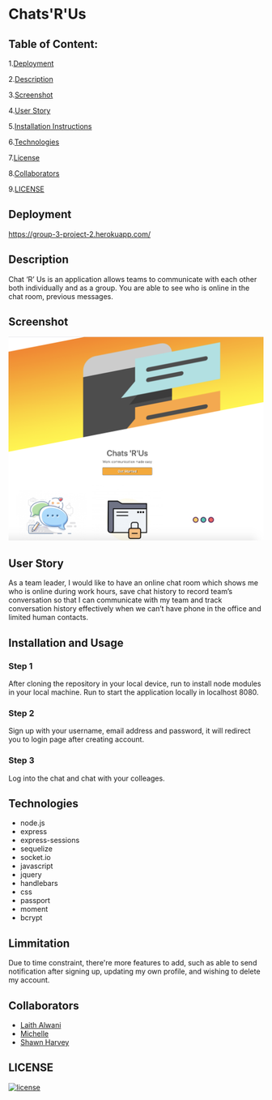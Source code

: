 # Chats'R'Us 

## Table of Content:
1.[Deployment](#Deployment)

2.[Description](#Description)

3.[Screenshot](#Screenshot)

4.[User Story](#User-Story)

5.[Installation Instructions](#Installation-and-Usage)

6.[Technologies](#Technologies)

7.[License](#License)

8.[Collaborators](#Collaborators)

9.[LICENSE](#LICENSE)

## Deployment
https://group-3-project-2.herokuapp.com/

## Description
Chat ‘R’ Us is an application allows teams to communicate with each other both individually and as a group. You are able to see who is online in the chat room, previous messages. 

## Screenshot
![screenshot](public/images/screenshot.jpeg)

## User Story
As a team leader,  I would like to have an online chat room which shows me who is online during work hours, save chat history to record team’s conversation so that I can communicate with my team and track conversation history effectively when we can’t have phone in the office and limited human contacts. 

## Installation and Usage
### Step 1
After cloning the repository in your local device, run <npm install> to install node modules in your local machine. Run <node server.js> to start the application locally in localhost 8080.

### Step 2
Sign up with your username, email address and password, it will redirect you to login page after creating account.

### Step 3
Log into the chat and chat with your colleages.


## Technologies 
* node.js
* express
* express-sessions
* sequelize
* socket.io
* javascript
* jquery
* handlebars 
* css
* passport 
* moment
* bcrypt
 

## Limmitation
Due to time constraint, there're more features to add, such as able to send notification after signing up, updating my own profile, and wishing to delete my account. 

## Collaborators
* [Laith Alwani](https://github.com/LaithAlwani)
* [Michelle](https://github.com/mich3ll3e)
* [Shawn Harvey](https://github.com/theharv1)

## LICENSE
[![license](https://img.shields.io/github/license/DAVFoundation/captain-n3m0.svg?style=flat-square)](https://github.com/DAVFoundation/captain-n3m0/blob/master/LICENSE)

